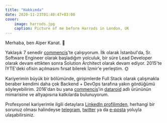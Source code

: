 ```yaml
---
title: "Hakkımda"
date: 2020-11-23T01:40:47+03:00
cover:
    image: harrods.jpg
    caption: Picture of me before Harrods in London, UK
---
```


Merhaba, ben Alper Kanat. 👋

Yaklaşık 7 senedir [commencis](https://www.commencis.com/)'te çalışıyorum. İlk olarak İstanbul'da, Sr. Software 
Engineer olarak başladığım yolculuk, bir süre Lead Developer olarak devam ettikten sonra Solution Architect olarak 
devam ediyor. 2015'te İYTE'deki ofisin açılmasını fırsat bilerek İzmir'e yerleştim. 🌞

Kariyerimin büyük bir bölümünde, girişimlerde Full Stack olarak çalışmakla beraber kendimi daha çok Backend + DevOps 
tarafına yakın gördüğümü söyleyebilirim. 2016'dan bu yana [commencis](https://www.commencis.com/)'in 
[dataroid](https://www.dataroid.com/) adlı ürününün mimarisine ve altyapısına katkılarda bulunuyorum.

Profesyonel kariyerimle ilgili detaylara [LinkedIn profilimden](https://www.linkedin.com/in/tunix/), herhangi bir 
sorunuz olması halindeyse [telegram](https://t.me/alperkanat), [twitter](https://twitter.com/tunix) ya da 
[e-posta](mailto:me-@-alperkan.at) yoluyla ulaşabilirsiniz.
